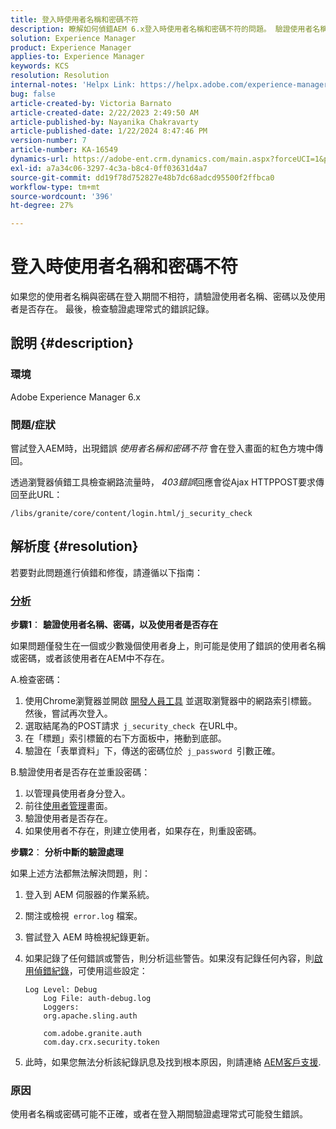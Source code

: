 ```yaml
---
title: 登入時使用者名稱和密碼不符
description: 瞭解如何偵錯AEM 6.x登入時使用者名稱和密碼不符的問題。 驗證使用者名稱、密碼並檢查錯誤記錄。
solution: Experience Manager
product: Experience Manager
applies-to: Experience Manager
keywords: KCS
resolution: Resolution
internal-notes: 'Helpx Link: https://helpx.adobe.com/experience-manager/kb/user-name-and-password-do-not-match-on-login.html'
bug: false
article-created-by: Victoria Barnato
article-created-date: 2/22/2023 2:49:50 AM
article-published-by: Nayanika Chakravarty
article-published-date: 1/22/2024 8:47:46 PM
version-number: 7
article-number: KA-16549
dynamics-url: https://adobe-ent.crm.dynamics.com/main.aspx?forceUCI=1&pagetype=entityrecord&etn=knowledgearticle&id=e998cd92-5bb2-ed11-83fe-6045bd0067ea
exl-id: a7a34c06-3297-4c3a-b8c4-0ff03631d4a7
source-git-commit: dd19f78d752827e48b7dc68adcd95500f2ffbca0
workflow-type: tm+mt
source-wordcount: '396'
ht-degree: 27%

---
```


# 登入時使用者名稱和密碼不符


如果您的使用者名稱與密碼在登入期間不相符，請驗證使用者名稱、密碼以及使用者是否存在。 最後，檢查驗證處理常式的錯誤記錄。

## 說明 {#description}


### 環境

Adobe Experience Manager 6.x

### 問題/症狀

嘗試登入AEM時，出現錯誤 *使用者名稱和密碼不符* 會在登入畫面的紅色方塊中傳回。

透過瀏覽器偵錯工具檢查網路流量時， *403錯誤*&#x200B;回應會從Ajax HTTPPOST要求傳回至此URL：

`/libs/granite/core/content/login.html/j_security_check`


## 解析度 {#resolution}


若要對此問題進行偵錯和修復，請遵循以下指南：

### <u><b>分析</b></u>

<b>步驟1</b>： <b>驗證使用者名稱、密碼，以及使用者是否存在</b>

如果問題僅發生在一個或少數幾個使用者身上，則可能是使用了錯誤的使用者名稱或密碼，或者該使用者在AEM中不存在。

A.檢查密碼：

1. 使用Chrome瀏覽器並開啟 [開發人員工具](https://developer.chrome.com/devtools) 並選取瀏覽器中的網路索引標籤。 然後，嘗試再次登入。
2. 選取結尾為的POST請求` j_security_check `在URL中。
3. 在「標題」索引標籤的右下方面板中，捲動到底部。
4. 驗證在「表單資料」下，傳送的密碼位於` j_password `引數正確。


B.驗證使用者是否存在並重設密碼：

1. 以管理員使用者身分登入。
2. 前往[使用者管理](https://experienceleague.adobe.com/docs/experience-manager-65/administering/home.html?lang=en&amp;amp;topic=/experience-manager/6-5/sites/administering/morehelp/security.ug.js)畫面。
3. 驗證使用者是否存在。
4. 如果使用者不存在，則建立使用者，如果存在，則重設密碼。


<b>步驟2</b>： <b>分析中斷的驗證處理</b>

如果上述方法都無法解決問題，則：

1. 登入到 AEM 伺服器的作業系統。
2. 關注或檢視` error.log` 檔案。
3. 嘗試登入 AEM 時檢視紀錄更新。
4. 如果記錄了任何錯誤或警告，則分析這些警告。如果沒有記錄任何內容，則[啟用偵錯紀錄](https://experienceleague.adobe.com/docs/experience-manager-65/deploying/configuring/configure-logging.html)，可使用這些設定：


   ```
   Log Level: Debug
       Log File: auth-debug.log
       Loggers:
       org.apache.sling.auth
   
       com.adobe.granite.auth
       com.day.crx.security.token
   ```


5. 此時，如果您無法分析該紀錄訊息及找到根本原因，則請連絡 [AEM客戶支援](https://experienceleague.adobe.com/?lang=zh-Hant?support-solution=Experience+Manager#support).


### <b>原因</b>

使用者名稱或密碼可能不正確，或者在登入期間驗證處理常式可能發生錯誤。
